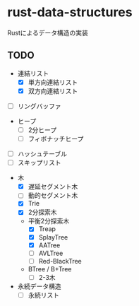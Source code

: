 # rust-data-structures

Rustによるデータ構造の実装

## TODO
- 連結リスト
  - [x] 単方向連結リスト
  - [x] 双方向連結リスト
- [ ] リングバッファ
- ヒープ
  - [ ] 2分ヒープ
  - [ ] フィボナッチヒープ
- [ ] ハッシュテーブル
- [ ] スキップリスト
- 木
  - [x] 遅延セグメント木
  - [ ] 動的セグメント木
  - [x] Trie
  - [x] 2分探索木
  - 平衡2分探索木
    - [x] Treap
    - [x] SplayTree
    - [x] AATree
    - [ ] AVLTree
    - [ ] Red-BlackTree
  - BTree / B+Tree
    - [ ] 2-3木
- 永続データ構造
  - [ ] 永続リスト
